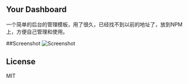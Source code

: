 ## Your Dashboard
一个简单的后台的管理模板，用了很久，已经找不到以前的地址了，放到NPM上，方便自己管理和使用。

##Screenshot
![Screenshot](http://olcxubvly.bkt.clouddn.com/2017-03-13-WechatIMG4.jpeg)


## License

MIT


